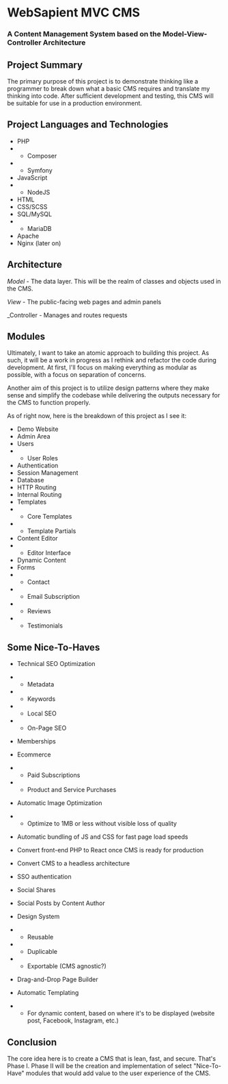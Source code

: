 # WebSapient MVC CMS
### A Content Management System based on the Model-View-Controller Architecture

## Project Summary
The primary purpose of this project is to demonstrate thinking like a programmer to break down what a basic CMS requires and translate my thinking into code. After sufficient development and testing, this CMS will be suitable for use in a production environment. 


## Project Languages and Technologies
- PHP
- - Composer
- - Symfony
- JavaScript
- - NodeJS
- HTML
- CSS/SCSS
- SQL/MySQL
- - MariaDB
- Apache
- Nginx (later on)


## Architecture
_Model_ - The data layer. This will be the realm of classes and objects used in the CMS.

_View_ - The public-facing web pages and admin panels

_Controller - Manages and routes requests


## Modules
Ultimately, I want to take an atomic approach to building this project. As such, it will be a work in progress as I rethink and refactor the code during development. At first, I'll focus on making everything as modular as possible, with a focus on separation of concerns. 

Another aim of this project is to utilize design patterns where they make sense and simplify the codebase while delivering the outputs necessary for the CMS to function properly. 

As of right now, here is the breakdown of this project as I see it: 

- Demo Website
- Admin Area
- Users
- - User Roles
- Authentication
- Session Management
- Database
- HTTP Routing
- Internal Routing
- Templates
- - Core Templates
- - Template Partials
- Content Editor
- - Editor Interface
- Dynamic Content
- Forms
- - Contact
- - Email Subscription
- - Reviews
- - Testimonials

## Some Nice-To-Haves
- Technical SEO Optimization
- - Metadata
- - Keywords
- - Local SEO
- - On-Page SEO
 
- Memberships
- Ecommerce
- - Paid Subscriptions
- - Product and Service Purchases
 
- Automatic Image Optimization
- - Optimize to 1MB or less without visible loss of quality
 
- Automatic bundling of JS and CSS for fast page load speeds

- Convert front-end PHP to React once CMS is ready for production

- Convert CMS to a headless architecture

- SSO authentication

- Social Shares

- Social Posts by Content Author

- Design System
- - Reusable
- - Duplicable
- - Exportable (CMS agnostic?)
 
- Drag-and-Drop Page Builder

- Automatic Templating
- - For dynamic content, based on where it's to be displayed (website post, Facebook, Instagram, etc.)

## Conclusion
The core idea here is to create a CMS that is lean, fast, and secure. That's Phase I. Phase II will be the creation and implementation of select "Nice-To-Have" modules that would add value to the user experience of the CMS. 
